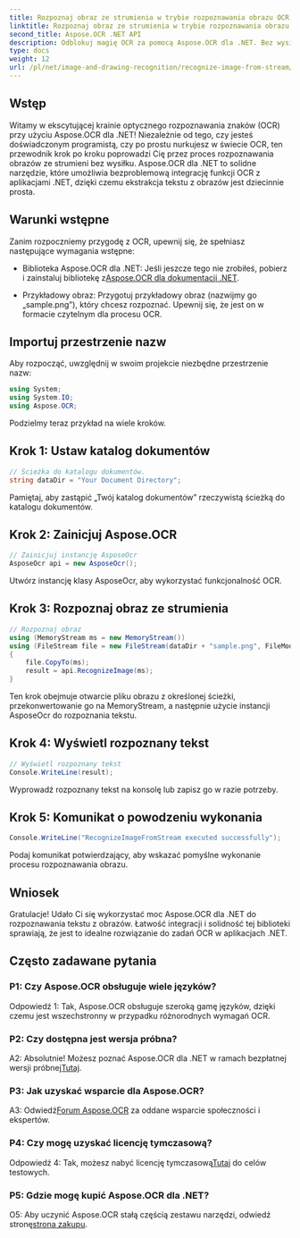 ```yaml
---
title: Rozpoznaj obraz ze strumienia w trybie rozpoznawania obrazu OCR
linktitle: Rozpoznaj obraz ze strumienia w trybie rozpoznawania obrazu OCR
second_title: Aspose.OCR .NET API
description: Odblokuj magię OCR za pomocą Aspose.OCR dla .NET. Bez wysiłku wyodrębniaj tekst z obrazów. Zapoznaj się z samouczkiem, aby uzyskać wskazówki krok po kroku.
type: docs
weight: 12
url: /pl/net/image-and-drawing-recognition/recognize-image-from-stream/
---
```

## Wstęp

Witamy w ekscytującej krainie optycznego rozpoznawania znaków (OCR) przy użyciu Aspose.OCR dla .NET! Niezależnie od tego, czy jesteś doświadczonym programistą, czy po prostu nurkujesz w świecie OCR, ten przewodnik krok po kroku poprowadzi Cię przez proces rozpoznawania obrazów ze strumieni bez wysiłku. Aspose.OCR dla .NET to solidne narzędzie, które umożliwia bezproblemową integrację funkcji OCR z aplikacjami .NET, dzięki czemu ekstrakcja tekstu z obrazów jest dziecinnie prosta.

## Warunki wstępne

Zanim rozpoczniemy przygodę z OCR, upewnij się, że spełniasz następujące wymagania wstępne:

-  Biblioteka Aspose.OCR dla .NET: Jeśli jeszcze tego nie zrobiłeś, pobierz i zainstaluj bibliotekę z[Aspose.OCR dla dokumentacji .NET](https://reference.aspose.com/ocr/net/).

- Przykładowy obraz: Przygotuj przykładowy obraz (nazwijmy go „sample.png”), który chcesz rozpoznać. Upewnij się, że jest on w formacie czytelnym dla procesu OCR.

## Importuj przestrzenie nazw

Aby rozpocząć, uwzględnij w swoim projekcie niezbędne przestrzenie nazw:

```csharp
using System;
using System.IO;
using Aspose.OCR;
```

Podzielmy teraz przykład na wiele kroków.

## Krok 1: Ustaw katalog dokumentów

```csharp
// Ścieżka do katalogu dokumentów.
string dataDir = "Your Document Directory";
```

Pamiętaj, aby zastąpić „Twój katalog dokumentów” rzeczywistą ścieżką do katalogu dokumentów.

## Krok 2: Zainicjuj Aspose.OCR

```csharp
// Zainicjuj instancję AsposeOcr
AsposeOcr api = new AsposeOcr();
```

Utwórz instancję klasy AsposeOcr, aby wykorzystać funkcjonalność OCR.

## Krok 3: Rozpoznaj obraz ze strumienia

```csharp
// Rozpoznaj obraz
using (MemoryStream ms = new MemoryStream())
using (FileStream file = new FileStream(dataDir + "sample.png", FileMode.Open, FileAccess.Read))
{
    file.CopyTo(ms);
    result = api.RecognizeImage(ms);
}
```

Ten krok obejmuje otwarcie pliku obrazu z określonej ścieżki, przekonwertowanie go na MemoryStream, a następnie użycie instancji AsposeOcr do rozpoznania tekstu.

## Krok 4: Wyświetl rozpoznany tekst

```csharp
// Wyświetl rozpoznany tekst
Console.WriteLine(result);
```

Wyprowadź rozpoznany tekst na konsolę lub zapisz go w razie potrzeby.

## Krok 5: Komunikat o powodzeniu wykonania

```csharp
Console.WriteLine("RecognizeImageFromStream executed successfully");
```

Podaj komunikat potwierdzający, aby wskazać pomyślne wykonanie procesu rozpoznawania obrazu.

## Wniosek

Gratulacje! Udało Ci się wykorzystać moc Aspose.OCR dla .NET do rozpoznawania tekstu z obrazów. Łatwość integracji i solidność tej biblioteki sprawiają, że jest to idealne rozwiązanie do zadań OCR w aplikacjach .NET.

## Często zadawane pytania

### P1: Czy Aspose.OCR obsługuje wiele języków?

Odpowiedź 1: Tak, Aspose.OCR obsługuje szeroką gamę języków, dzięki czemu jest wszechstronny w przypadku różnorodnych wymagań OCR.

### P2: Czy dostępna jest wersja próbna?

 A2: Absolutnie! Możesz poznać Aspose.OCR dla .NET w ramach bezpłatnej wersji próbnej[Tutaj](https://releases.aspose.com/).

### P3: Jak uzyskać wsparcie dla Aspose.OCR?

 A3: Odwiedź[Forum Aspose.OCR](https://forum.aspose.com/c/ocr/16) za oddane wsparcie społeczności i ekspertów.

### P4: Czy mogę uzyskać licencję tymczasową?

 Odpowiedź 4: Tak, możesz nabyć licencję tymczasową[Tutaj](https://purchase.aspose.com/temporary-license/) do celów testowych.

### P5: Gdzie mogę kupić Aspose.OCR dla .NET?

 O5: Aby uczynić Aspose.OCR stałą częścią zestawu narzędzi, odwiedź stronę[strona zakupu](https://purchase.aspose.com/buy).